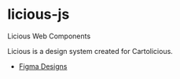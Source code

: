 # licious-js
Licious Web Components

Licious is a design system created for Cartolicious.

* [Figma Designs](https://www.figma.com/design/ThP5wwNxRYG8VZ2qZTPj1S/Licious?node-id=36-174&p=f)
